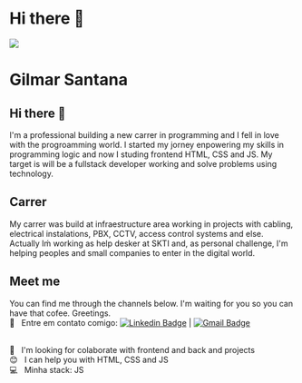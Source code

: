 # Hi there 👋

<!--
**gilrsantana/gilrsantana** is a ✨ _special_ ✨ repository because its `README.md` (this file) appears on your GitHub profile.

Here are some ideas to get you started:

- 🔭 I’m currently working on ...
- 🌱 I’m currently learning ...
- 👯 I’m looking to collaborate on ...
- 🤔 I’m looking for help with ...
- 💬 Ask me about ...
- 📫 How to reach me: ...
- 😄 Pronouns: ...
- ⚡ Fun fact: ...
-->

<img width="auto" src="https://github.com/tgmarinho/tgmarinho/blob/master/banner.png">


# Gilmar Santana

## Hi there 👋
I'm a professional building a new carrer in programming and I fell in love with the progroamming world.
I started my jorney enpowering my skills in programming logic and now I studing frontend HTML, CSS and JS.
My target is will be a fullstack developer working and solve problems using technology.

## Carrer
My carrer was build at infraestructure area working in projects with cabling, electrical instalations, PBX, CCTV, access control systems and else.
Actually Iḿ working as help desker at SKTI and, as personal challenge, I'm helping peoples and small companies to enter in the digital world.

## Meet me
You can find me through the channels below. I'm waiting for you so you can have that cofee.
Greetings.
 <br/> :email: &nbsp; Entre em contato comigo: [![Linkedin Badge](https://img.shields.io/badge/-GilmarSantana-blue?style=flat-square&logo=Linkedin&logoColor=white&link=https://www.linkedin.com/in/gilmarribeirosantana/)](https://www.linkedin.com/in/gilmarribeirosantana/) 
| 
[![Gmail Badge](https://img.shields.io/badge/-gilmar.ribeiro.santana@gmail.com-c14438?style=flat-square&logo=Gmail&logoColor=white&link=mailto:gilmar.ribeiro.santana@gmail.com)](mailto:gilmar.ribeiro.santana@gmail.com)

 <br/> :purple_heart: &nbsp; I'm looking for colaborate with frontend and back and projects
 <br/> :blush: &nbsp; I can help you with HTML, CSS and JS
 <br/> :computer: &nbsp; Minha stack: JS


